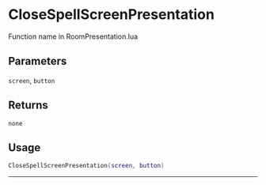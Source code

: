 # CloseSpellScreenPresentation
Function name in RoomPresentation.lua
## Parameters
`screen`, `button`
## Returns
`none`
## Usage
```lua
CloseSpellScreenPresentation(screen, button)
```
---

